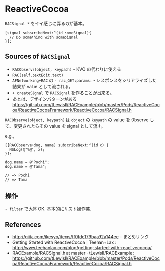 ReactiveCocoa
===

`RACSignal *` をイイ感じに弄るのが基本。

```objc
[signal subscribeNext:^(id someSignal){
  // Do something with someSignal
}];
```

Sources of `RACSignal`
---

- `RACObserve(object, keypath)` - KVO の代わりに使える
- `RAC(self.textEdit.text)`
- `AFNetworking+RAC` の `- rac_GET:params:` - レスポンスをシリアライズした結果が value として流される。
- `+ createSignal` で `RACSignal` を作ることが出来る。
- あとは、デザインパターンがある https://github.com/tLewisII/RACExample/blob/master/Pods/ReactiveCocoa/ReactiveCocoaFramework/ReactiveCocoa/RACSignal.h

`RACObserve(object, keypath)` は `object` の `keypath` の value を Observe して、変更されたらその value を signal として流す。

e.g., 

```objc
[[RACObserve(dog, name) subscribeNext:^(id x) {
  NSLog(@"%@", x);
}];

dog.name = @"Pochi";
dog.name = @"Tama";

// => Pochi 
// => Tama
```

操作
---

`- filter` で大体 OK.
基本的にリスト操作芸.

References
---

- http://qiita.com/ikesyo/items/ff0fdc179baa92a144ee - まとめリンク
- Getting Started with ReactiveCocoa | Teehan+Lax : http://www.teehanlax.com/blog/getting-started-with-reactivecocoa/
- RACExample/RACSignal.h at master · tLewisII/RACExample : https://github.com/tLewisII/RACExample/blob/master/Pods/ReactiveCocoa/ReactiveCocoaFramework/ReactiveCocoa/RACSignal.h
